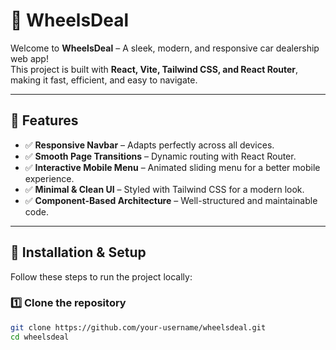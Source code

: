 # 🚗 WheelsDeal

Welcome to **WheelsDeal** – A sleek, modern, and responsive car dealership web app!  
This project is built with **React, Vite, Tailwind CSS, and React Router**, making it fast, efficient, and easy to navigate.

---

## 🎯 Features  

- ✅ **Responsive Navbar** – Adapts perfectly across all devices.  
- ✅ **Smooth Page Transitions** – Dynamic routing with React Router.  
- ✅ **Interactive Mobile Menu** – Animated sliding menu for a better mobile experience.  
- ✅ **Minimal & Clean UI** – Styled with Tailwind CSS for a modern look.  
- ✅ **Component-Based Architecture** – Well-structured and maintainable code.  

---

## 🚀 Installation & Setup  

Follow these steps to run the project locally:

### 1️⃣ Clone the repository  

```bash
git clone https://github.com/your-username/wheelsdeal.git
cd wheelsdeal